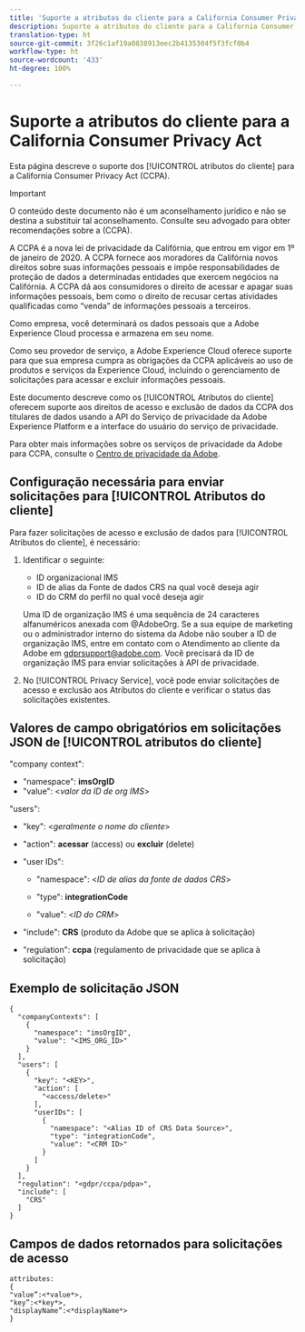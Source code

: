 ```yaml
---
title: 'Suporte a atributos do cliente para a California Consumer Privacy Act '
description: Suporte a atributos do cliente para a California Consumer Privacy Act
translation-type: ht
source-git-commit: 3f26c1af19a0838913eec2b4135304f5f3fcf0b4
workflow-type: ht
source-wordcount: '433'
ht-degree: 100%

---
```



# Suporte a atributos do cliente para a California Consumer Privacy Act

Esta página descreve o suporte dos [!UICONTROL atributos do cliente] para a California Consumer Privacy Act (CCPA).

>[!IMPORTANT]
>
>O conteúdo deste documento não é um aconselhamento jurídico e não se destina a substituir tal aconselhamento. Consulte seu advogado para obter recomendações sobre a (CCPA).

A CCPA é a nova lei de privacidade da Califórnia, que entrou em vigor em 1º de janeiro de 2020. A CCPA fornece aos moradores da Califórnia novos direitos sobre suas informações pessoais e impõe responsabilidades de proteção de dados a determinadas entidades que exercem negócios na Califórnia. A CCPA dá aos consumidores o direito de acessar e apagar suas informações pessoais, bem como o direito de recusar certas atividades qualificadas como “venda” de informações pessoais a terceiros.

Como empresa, você determinará os dados pessoais que a Adobe Experience Cloud processa e armazena em seu nome.

Como seu provedor de serviço, a Adobe Experience Cloud oferece suporte para que sua empresa cumpra as obrigações da CCPA aplicáveis ao uso de produtos e serviços da Experience Cloud, incluindo o gerenciamento de solicitações para acessar e excluir informações pessoais.

Este documento descreve como os [!UICONTROL Atributos do cliente] oferecem suporte aos direitos de acesso e exclusão de dados da CCPA dos titulares de dados usando a API do Serviço de privacidade da Adobe Experience Platform e a interface do usuário do serviço de privacidade.

Para obter mais informações sobre os serviços de privacidade da Adobe para CCPA, consulte o [Centro de privacidade da Adobe](https://www.adobe.com/privacy/ccpa.html).

## Configuração necessária para enviar solicitações para [!UICONTROL Atributos do cliente]

Para fazer solicitações de acesso e exclusão de dados para [!UICONTROL Atributos do cliente], é necessário:

1. Identificar o seguinte:

   * ID organizacional IMS
   * ID de alias da Fonte de dados CRS na qual você deseja agir
   * ID do CRM do perfil no qual você deseja agir

   Uma ID de organização IMS é uma sequência de 24 caracteres alfanuméricos anexada com @AdobeOrg. Se a sua equipe de marketing ou o administrador interno do sistema da Adobe não souber a ID de organização IMS, entre em contato com o Atendimento ao cliente da Adobe em gdprsupport@adobe.com. Você precisará da ID de organização IMS para enviar solicitações à API de privacidade.

1. No [!UICONTROL Privacy Service], você pode enviar solicitações de acesso e exclusão aos Atributos do cliente e verificar o status das solicitações existentes.

## Valores de campo obrigatórios em solicitações JSON de [!UICONTROL atributos do cliente]

&quot;company context&quot;:

* &quot;namespace&quot;: **imsOrgID**
* &quot;value&quot;: &lt;*valor da ID de org IMS*>

&quot;users&quot;:

* &quot;key&quot;: &lt;*geralmente o nome do cliente*>

* &quot;action&quot;: **acessar** (access) ou **excluir** (delete)

* &quot;user IDs&quot;:

   * &quot;namespace&quot;: &lt;*ID de alias da fonte de dados CRS*>

   * &quot;type&quot;: **integrationCode**

   * &quot;value&quot;: &lt;*ID do CRM*>

* &quot;include&quot;: **CRS** (produto da Adobe que se aplica à solicitação)

* &quot;regulation&quot;: **ccpa** (regulamento de privacidade que se aplica à solicitação)

## Exemplo de solicitação JSON

```
{
  "companyContexts": [
    {
      "namespace": "imsOrgID",
      "value": "<IMS_ORG_ID>"
    }
  ],
  "users": [
    {
      "key": "<KEY>",
      "action": [
        "<access/delete>"
      ],
      "userIDs": [
        {
          "namespace": "<Alias ID of CRS Data Source>",
          "type": "integrationCode",
          "value": "<CRM ID>"
        }
      ]
    }
  ],
  "regulation": "<gdpr/ccpa/pdpa>",
  "include": [
    "CRS"
  ]
}
```

## Campos de dados retornados para solicitações de acesso

```
attributes:
{
"value”:<*value*>,
"key”:<*key*>,
"displayName”:<*displayName*>
}
```

